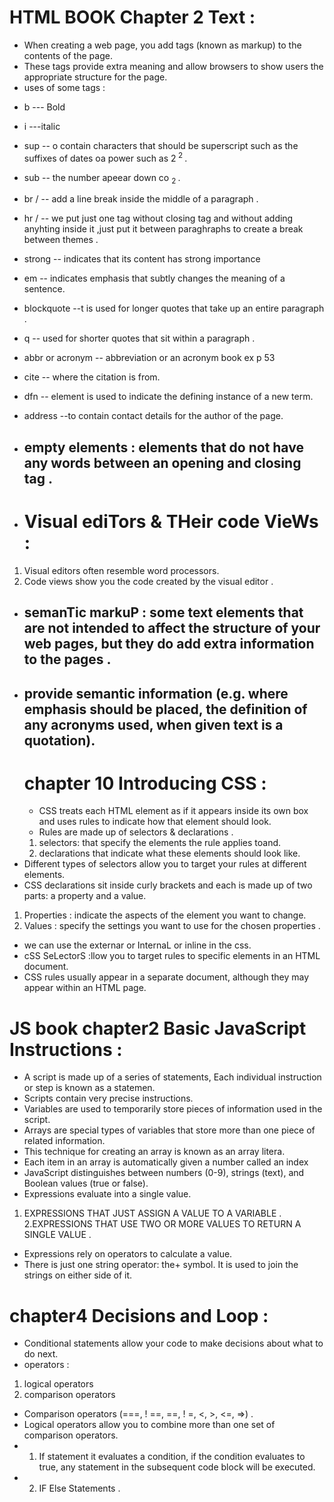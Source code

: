 # HTML BOOK Chapter 2 **Text** :
- When creating a web page, you add tags (known as markup) to the contents of the page.
- These tags provide extra meaning and allow browsers to show users the appropriate structure for the page.
- uses of some tags :
* b --- Bold    
* i ---italic
* sup -- o contain characters that should be superscript such as the suffixes of dates oa power such as 2<sup> 2 </sup>. 
* sub -- the number apeear down co <sub> 2 </sub> .
* br / -- add a line break inside the middle of a paragraph .
* hr / -- we put just one tag without closing tag and without adding anyhting inside it ,just put it between paraghraphs to  create a break between themes .
* strong -- indicates that its content has strong importance
* em -- indicates emphasis that subtly changes the meaning of a sentence.
* blockquote --t is used for longer quotes that take up an entire paragraph .
*  q -- used for shorter quotes that sit within a paragraph .
* abbr or acronym -- abbreviation or an acronym book ex p 53
* cite --  where the citation is from.
* dfn -- element is used to indicate the defining instance of a new term.
* address --to contain contact details for the author of the page.

* ## empty elements :  elements that do not have any words between an opening and closing tag .
- # Visual ediTors & THeir code VieWs :
1. Visual editors often resemble word processors. 
2. Code views show you the code created by the visual editor .
- ## semanTic markuP :  some text elements that are not intended to affect the structure of your web pages, but they do add extra information to the pages .
- ##  provide semantic information (e.g. where  emphasis should be placed, the definition of any acronyms used, when given text is a quotation).
  # chapter 10 **Introducing CSS** :
  - CSS treats each HTML element as if it appears inside its own box and uses rules to indicate how that element should look.
  - Rules are made up of selectors &  declarations  .
  1. selectors: that specify the   elements the rule applies toand. 
  2. declarations that indicate what these elements should look like.
- Different types of selectors allow you to target your   rules at different elements.
- CSS declarations sit inside curly brackets and each is made up of two parts: a property and a value.
1. Properties : indicate the aspects of the element you want to change. 
2. Values : specify the settings you want to use for the chosen properties .
- we can use the externar or InternaL or inline in the css.
- cSS SeLectorS :llow you to target rules to specific elements in an HTML document.
- CSS rules usually appear in a separate document, although they may appear within an HTML page.
 # **JS book** chapter2 **Basic JavaScript Instructions** :
 -  A script is made up of a series of statements, Each individual instruction or step is known as a statemen.
 - Scripts contain very precise instructions.
 - Variables are used to temporarily store pieces of information used in the script. 
 - Arrays are special types of variables that store more than one piece of related information. 
 - This technique for creating an array is known as an array litera.
 - Each item in an array is automatically given a number called an index
 - JavaScript distinguishes between numbers (0-9), strings (text), and Boolean values (true or false). 
 - Expressions evaluate into a single value.
 1. EXPRESSIONS THAT JUST ASSIGN A VALUE TO A VARIABLE .
 2.EXPRESSIONS THAT USE TWO OR MORE VALUES TO RETURN A SINGLE VALUE . 
- Expressions rely on operators to calculate a value. 
- There is just one string operator: the+ symbol. It is used to join the strings on either side of it. 
# chapter4 **Decisions and Loop** :
- Conditional statements allow your code to make decisions about what to do next.
- operators :
1. logical operators
2. comparison operators
- Comparison operators (===, ! ==, ==, ! =, <, >, <=, =>)  .
- Logical operators allow you to combine more than one set of comparison operators.
- 1. If statement it evaluates a condition, if the condition evaluates to true, any statement in the subsequent code block will be executed.
- 2. IF Else Statements .
 







